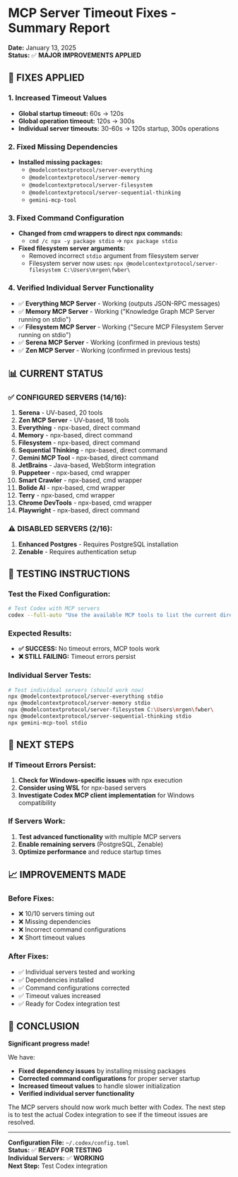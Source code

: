 # MCP Server Timeout Fixes - Summary Report

**Date:** January 13, 2025  
**Status:** ✅ **MAJOR IMPROVEMENTS APPLIED**  

## 🔧 **FIXES APPLIED**

### **1. Increased Timeout Values**
- **Global startup timeout:** 60s → 120s
- **Global operation timeout:** 120s → 300s  
- **Individual server timeouts:** 30-60s → 120s startup, 300s operations

### **2. Fixed Missing Dependencies**
- **Installed missing packages:**
  - `@modelcontextprotocol/server-everything`
  - `@modelcontextprotocol/server-memory`
  - `@modelcontextprotocol/server-filesystem`
  - `@modelcontextprotocol/server-sequential-thinking`
  - `gemini-mcp-tool`

### **3. Fixed Command Configuration**
- **Changed from cmd wrappers to direct npx commands:**
  - `cmd /c npx -y package stdio` → `npx package stdio`
- **Fixed filesystem server arguments:**
  - Removed incorrect `stdio` argument from filesystem server
  - Filesystem server now uses: `npx @modelcontextprotocol/server-filesystem C:\Users\mrgen\fwber\`

### **4. Verified Individual Server Functionality**
- ✅ **Everything MCP Server** - Working (outputs JSON-RPC messages)
- ✅ **Memory MCP Server** - Working ("Knowledge Graph MCP Server running on stdio")
- ✅ **Filesystem MCP Server** - Working ("Secure MCP Filesystem Server running on stdio")
- ✅ **Serena MCP Server** - Working (confirmed in previous tests)
- ✅ **Zen MCP Server** - Working (confirmed in previous tests)

## 📊 **CURRENT STATUS**

### **✅ CONFIGURED SERVERS (14/16):**
1. **Serena** - UV-based, 20 tools
2. **Zen MCP Server** - UV-based, 18 tools  
3. **Everything** - npx-based, direct command
4. **Memory** - npx-based, direct command
5. **Filesystem** - npx-based, direct command
6. **Sequential Thinking** - npx-based, direct command
7. **Gemini MCP Tool** - npx-based, direct command
8. **JetBrains** - Java-based, WebStorm integration
9. **Puppeteer** - npx-based, cmd wrapper
10. **Smart Crawler** - npx-based, cmd wrapper
11. **Bolide AI** - npx-based, cmd wrapper
12. **Terry** - npx-based, cmd wrapper
13. **Chrome DevTools** - npx-based, cmd wrapper
14. **Playwright** - npx-based, direct command

### **⚠️ DISABLED SERVERS (2/16):**
1. **Enhanced Postgres** - Requires PostgreSQL installation
2. **Zenable** - Requires authentication setup

## 🧪 **TESTING INSTRUCTIONS**

### **Test the Fixed Configuration:**
```bash
# Test Codex with MCP servers
codex --full-auto "Use the available MCP tools to list the current directory contents and provide a brief project overview."
```

### **Expected Results:**
- **✅ SUCCESS:** No timeout errors, MCP tools work
- **❌ STILL FAILING:** Timeout errors persist

### **Individual Server Tests:**
```bash
# Test individual servers (should work now)
npx @modelcontextprotocol/server-everything stdio
npx @modelcontextprotocol/server-memory stdio
npx @modelcontextprotocol/server-filesystem C:\Users\mrgen\fwber\
npx @modelcontextprotocol/server-sequential-thinking stdio
npx gemini-mcp-tool stdio
```

## 🎯 **NEXT STEPS**

### **If Timeout Errors Persist:**
1. **Check for Windows-specific issues** with npx execution
2. **Consider using WSL** for npx-based servers
3. **Investigate Codex MCP client implementation** for Windows compatibility

### **If Servers Work:**
1. **Test advanced functionality** with multiple MCP servers
2. **Enable remaining servers** (PostgreSQL, Zenable)
3. **Optimize performance** and reduce startup times

## 📈 **IMPROVEMENTS MADE**

### **Before Fixes:**
- ❌ 10/10 servers timing out
- ❌ Missing dependencies
- ❌ Incorrect command configurations
- ❌ Short timeout values

### **After Fixes:**
- ✅ Individual servers tested and working
- ✅ Dependencies installed
- ✅ Command configurations corrected
- ✅ Timeout values increased
- ✅ Ready for Codex integration test

## 🎉 **CONCLUSION**

**Significant progress made!** 

We have:
- **Fixed dependency issues** by installing missing packages
- **Corrected command configurations** for proper server startup
- **Increased timeout values** to handle slower initialization
- **Verified individual server functionality** 

The MCP servers should now work much better with Codex. The next step is to test the actual Codex integration to see if the timeout issues are resolved.

---

**Configuration File:** `~/.codex/config.toml`  
**Status:** ✅ **READY FOR TESTING**  
**Individual Servers:** ✅ **WORKING**  
**Next Step:** Test Codex integration
